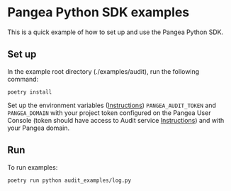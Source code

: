 # Pangea Python SDK examples

This is a quick example of how to set up and use the Pangea Python SDK.

## Set up

In the example root directory (./examples/audit), run the following command:

```
poetry install
```

Set up the environment variables ([Instructions](https://pangea.cloud/docs/getting-started/integrate/#set-environment-variables)) `PANGEA_AUDIT_TOKEN` and `PANGEA_DOMAIN` with your project token configured on the Pangea User Console (token should have access to Audit service [Instructions](https://pangea.cloud/docs/getting-started/configure-services/#configure-a-pangea-service)) and with your Pangea domain.


## Run

To run examples:
```
poetry run python audit_examples/log.py
```
